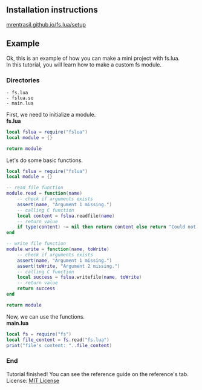 ## Installation instructions
[mrentrasil.github.io/fs.lua/setup](https://mrentrasil.github.io/fs.lua/guide/setup)
## Example
Ok, this is an example of how you can make a mini project with fs.lua. <br>
In this tutorial, you will learn how to make a custom fs module. <br>

### Directories
```
- fs.lua
- fslua.so
- main.lua
```

First, we need to initialize a module. <br>
**fs.lua** <br>
```lua
local fslua = require("fslua")
local module = {}

return module
```

Let's do some basic functions.
```lua
local fslua = require("fslua")
local module = {}

-- read file function
module.read = function(name)
    -- check if arguments exists
    assert(name, "Argument 1 missing.")
    -- calling C function
    local content = fslua.readfile(name)
    -- return value
    if type(content) ~= nil then return content else return "Could not open file(file does not exists)." end
end

-- write file function
module.write = function(name, toWrite)
    -- check if arguments exists
    assert(name, "Argument 1 missing.")
    assert(toWrite, "Argument 2 missing.")
    -- calling C function
    local success = fslua.writefile(name, toWrite)
    -- return value
    return success
end

return module
```

Now, we can use the functions.<br>
**main.lua**<br>
```lua
local fs = require("fs")
local file_content = fs.read("fs.lua")
print("file's content: "..file_content)
```

### End

Tutorial finished! You can see the reference guide on the reference's tab.<br>
License: [MIT License](https://mrentrasil.github.io/fs.lua/LICENSE)
